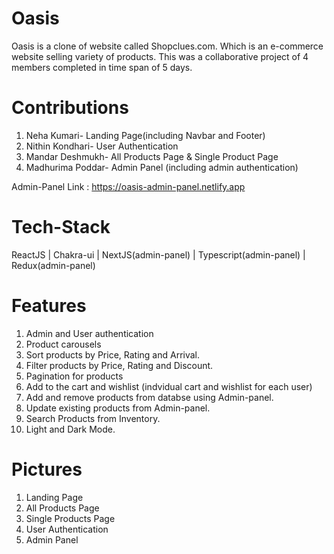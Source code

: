 # Oasis
Oasis is a clone of website called Shopclues.com. Which is an e-commerce website selling variety of products. This was a collaborative project of 4 members completed in time span of 5 days. 

# Contributions
1. Neha Kumari- Landing Page(including Navbar and Footer)
2. Nithin Kondhari- User Authentication
3. Mandar Deshmukh- All Products Page & Single Product Page
4. Madhurima Poddar- Admin Panel (including admin authentication)

Admin-Panel Link : https://oasis-admin-panel.netlify.app

# Tech-Stack
ReactJS | Chakra-ui | NextJS(admin-panel) | Typescript(admin-panel) | Redux(admin-panel)

# Features
1. Admin and User authentication
2. Product carousels
3. Sort products by Price, Rating and Arrival.
4. Filter products by Price, Rating and Discount.
5. Pagination for products
6. Add to the cart and wishlist (indvidual cart and wishlist for each user)
7. Add and remove products from databse using Admin-panel.
8. Update existing products from Admin-panel.
9. Search Products from Inventory.
10. Light and Dark Mode.

# Pictures
1. Landing Page
2. All Products Page
3. Single Products Page
4. User Authentication
5. Admin Panel

